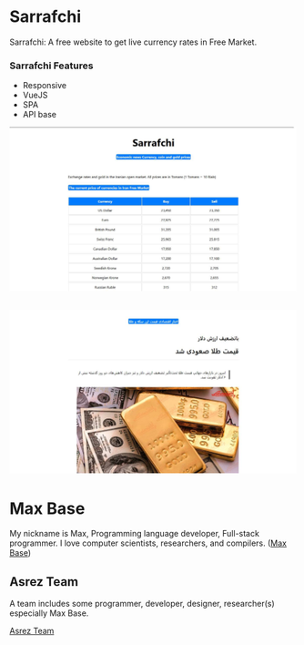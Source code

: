# Sarrafchi

Sarrafchi: A free website to get live currency rates in Free Market.

### Sarrafchi Features

- Responsive
- VueJS
- SPA
- API base

[![Sarrafchi - live currency rates in Free Market - vuejs](demo.jpg)](https://sarrafchi.ir/en/)

[![Sarrafchi - live currency rates in Free Market - vuejs](demo-news.jpg)](https://sarrafchi.ir/en/)
---------

# Max Base

My nickname is Max, Programming language developer, Full-stack programmer. I love computer scientists, researchers, and compilers. ([Max Base](https://maxbase.org/))

## Asrez Team

A team includes some programmer, developer, designer, researcher(s) especially Max Base.

[Asrez Team](https://www.asrez.com/)

